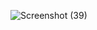 ![Screenshot (39)](https://user-images.githubusercontent.com/107028485/180343579-8c93f939-351f-473a-93f5-978eb430d8d6.png)

